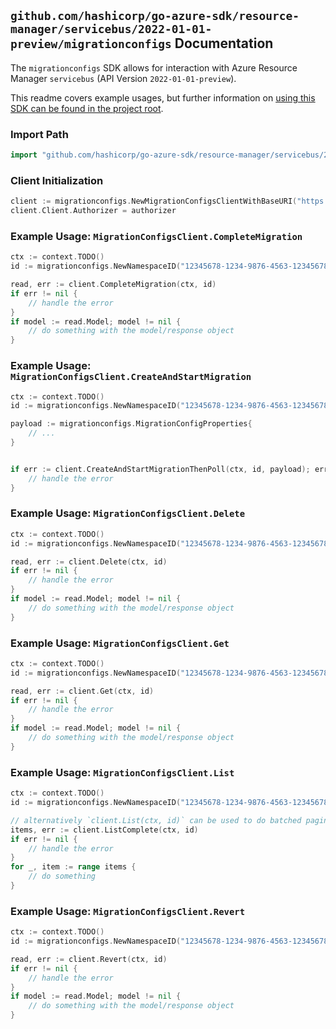
## `github.com/hashicorp/go-azure-sdk/resource-manager/servicebus/2022-01-01-preview/migrationconfigs` Documentation

The `migrationconfigs` SDK allows for interaction with Azure Resource Manager `servicebus` (API Version `2022-01-01-preview`).

This readme covers example usages, but further information on [using this SDK can be found in the project root](https://github.com/hashicorp/go-azure-sdk/tree/main/docs).

### Import Path

```go
import "github.com/hashicorp/go-azure-sdk/resource-manager/servicebus/2022-01-01-preview/migrationconfigs"
```


### Client Initialization

```go
client := migrationconfigs.NewMigrationConfigsClientWithBaseURI("https://management.azure.com")
client.Client.Authorizer = authorizer
```


### Example Usage: `MigrationConfigsClient.CompleteMigration`

```go
ctx := context.TODO()
id := migrationconfigs.NewNamespaceID("12345678-1234-9876-4563-123456789012", "example-resource-group", "namespaceValue")

read, err := client.CompleteMigration(ctx, id)
if err != nil {
	// handle the error
}
if model := read.Model; model != nil {
	// do something with the model/response object
}
```


### Example Usage: `MigrationConfigsClient.CreateAndStartMigration`

```go
ctx := context.TODO()
id := migrationconfigs.NewNamespaceID("12345678-1234-9876-4563-123456789012", "example-resource-group", "namespaceValue")

payload := migrationconfigs.MigrationConfigProperties{
	// ...
}


if err := client.CreateAndStartMigrationThenPoll(ctx, id, payload); err != nil {
	// handle the error
}
```


### Example Usage: `MigrationConfigsClient.Delete`

```go
ctx := context.TODO()
id := migrationconfigs.NewNamespaceID("12345678-1234-9876-4563-123456789012", "example-resource-group", "namespaceValue")

read, err := client.Delete(ctx, id)
if err != nil {
	// handle the error
}
if model := read.Model; model != nil {
	// do something with the model/response object
}
```


### Example Usage: `MigrationConfigsClient.Get`

```go
ctx := context.TODO()
id := migrationconfigs.NewNamespaceID("12345678-1234-9876-4563-123456789012", "example-resource-group", "namespaceValue")

read, err := client.Get(ctx, id)
if err != nil {
	// handle the error
}
if model := read.Model; model != nil {
	// do something with the model/response object
}
```


### Example Usage: `MigrationConfigsClient.List`

```go
ctx := context.TODO()
id := migrationconfigs.NewNamespaceID("12345678-1234-9876-4563-123456789012", "example-resource-group", "namespaceValue")

// alternatively `client.List(ctx, id)` can be used to do batched pagination
items, err := client.ListComplete(ctx, id)
if err != nil {
	// handle the error
}
for _, item := range items {
	// do something
}
```


### Example Usage: `MigrationConfigsClient.Revert`

```go
ctx := context.TODO()
id := migrationconfigs.NewNamespaceID("12345678-1234-9876-4563-123456789012", "example-resource-group", "namespaceValue")

read, err := client.Revert(ctx, id)
if err != nil {
	// handle the error
}
if model := read.Model; model != nil {
	// do something with the model/response object
}
```
